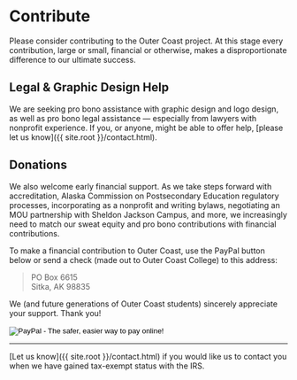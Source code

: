 # Contribute

Please consider contributing to the Outer Coast project. At this stage every contribution, large or small, financial or otherwise, makes a disproportionate difference to our ultimate success.

## Legal & Graphic Design Help

We are seeking pro bono assistance with graphic design and logo design, as well as pro bono legal assistance — especially from lawyers with nonprofit experience. If you, or anyone, might be able to offer help, [please let us know]({{ site.root }}/contact.html).

## Donations

We also welcome early financial support. As we take steps forward with accreditation, Alaska Commission on Postsecondary Education regulatory processes, incorporating as a nonprofit and writing bylaws, negotiating an MOU partnership with Sheldon Jackson Campus, and more, we increasingly need to match our sweat equity and pro bono contributions with financial contributions.

To make a financial contribution to Outer Coast, use the PayPal button below or send a check (made out to Outer Coast College) to this address:

> PO Box 6615  
> Sitka, AK 98835

We (and future generations of Outer Coast students) sincerely appreciate your support. Thank you!

<!-- Don't edit this section; it's the PayPal button config -->
<form action="https://www.paypal.com/cgi-bin/webscr" method="post" target="_top">
  <input type="hidden" name="cmd" value="_s-xclick">
  <input type="hidden" name="hosted_button_id" value="UZGPK8CNG4CGN">
  <input type="image" src="https://www.paypalobjects.com/en_US/i/btn/btn_donateCC_LG.gif" border="0" name="submit" alt="PayPal - The  safer, easier way to pay online!">
  <img alt="" border="0" src="https://www.paypalobjects.com/en_US/i/scr/pixel.gif" width="1" height="1">
</form>
<!-- ==================================================== -->

------------------

[Let us know]({{ site.root }}/contact.html) if you would like us to contact you when we have gained tax-exempt status with the IRS.
